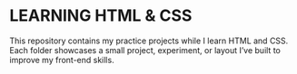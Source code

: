 # LEARNING HTML & CSS

This repository contains my practice projects while I learn HTML and CSS. Each folder showcases a small project, experiment, or layout I’ve built to improve my front-end skills.

